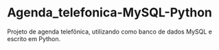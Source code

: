 # Agenda_telefonica-MySQL-Python
 Projeto de agenda telefônica, utilizando como banco de dados MySQL e escrito em Python.
